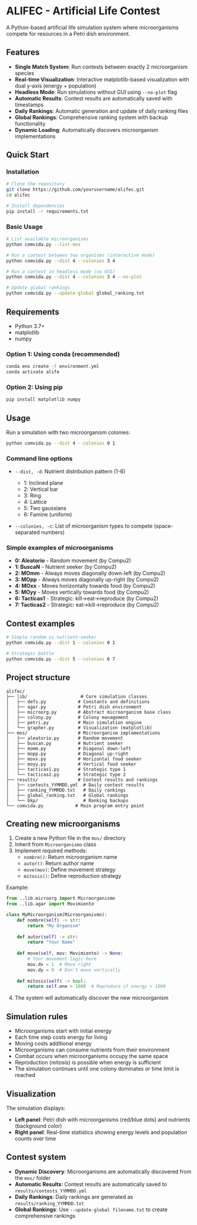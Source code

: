 # ALIFEC - Artificial Life Contest

A Python-based artificial life simulation system where microorganisms compete for resources in a Petri dish environment.

## Features

- **Single Match System**: Run contests between exactly 2 microorganism species
- **Real-time Visualization**: Interactive matplotlib-based visualization with dual y-axis (energy + population)
- **Headless Mode**: Run simulations without GUI using `--no-plot` flag
- **Automatic Results**: Contest results are automatically saved with timestamps
- **Daily Rankings**: Automatic generation and update of daily ranking files
- **Global Rankings**: Comprehensive ranking system with backup functionality
- **Dynamic Loading**: Automatically discovers microorganism implementations


## Quick Start

### Installation

```bash
# Clone the repository
git clone https://github.com/yourusername/alifec.git
cd alifec

# Install dependencies
pip install -r requirements.txt
```

### Basic Usage

```bash
# List available microorganisms
python comvida.py --list-mos

# Run a contest between two organisms (interactive mode)
python comvida.py --dist 4 --colonies 3 4

# Run a contest in headless mode (no GUI)
python comvida.py --dist 4 --colonies 3 4 --no-plot

# Update global rankings
python comvida.py --update-global global_ranking.txt
```

## Requirements

- Python 3.7+
- matplotlib
- numpy

### Option 1: Using conda (recommended)
```bash
conda env create -f environment.yml
conda activate alife
```

### Option 2: Using pip
```bash
pip install matplotlib numpy
```

## Usage

Run a simulation with two microorganism colonies:

```bash
python comvida.py --dist 4 --colonies 0 1
```

### Command line options

- `--dist, -d`: Nutrient distribution pattern (1-6)
  - 1: Inclined plane
  - 2: Vertical bar
  - 3: Ring
  - 4: Lattice
  - 5: Two gaussians
  - 6: Famine (uniform)

- `--colonies, -c`: List of microorganism types to compete (space-separated numbers)

### Simple examples of microorganisms

- **0: Aleatorio** - Random movement (by Compu2)
- **1: BuscaN** - Nutrient seeker (by Compu2)
- **2: MOmm** - Always moves diagonally down-left (by Compu2)
- **3: MOpp** - Always moves diagonally up-right (by Compu2)
- **4: MOxx** - Moves horizontally towards food (by Compu2)
- **5: MOyy** - Moves vertically towards food (by Compu2)
- **6: Tacticas1** - Strategic: kill→eat→reproduce (by Compu2)
- **7: Tacticas2** - Strategic: eat→kill→reproduce (by Compu2)

## Contest examples

```bash
# Simple random vs nutrient-seeker
python comvida.py --dist 1 --colonies 0 1

# Strategic battle
python comvida.py --dist 5 --colonies 6 7

```

## Project structure

```
alifec/
├── lib/                    # Core simulation classes
│   ├── defs.py            # Constants and definitions
│   ├── agar.py            # Petri dish environment
│   ├── microorg.py        # Abstract microorganism base class
│   ├── colony.py          # Colony management
│   ├── petri.py           # Main simulation engine
│   └── grapher.py         # Visualization (matplotlib)
├── mos/                   # Microorganism implementations
│   ├── aleatorio.py       # Random movement
│   ├── buscan.py          # Nutrient seeker
│   ├── momm.py            # Diagonal down-left
│   ├── mopp.py            # Diagonal up-right
│   ├── moxx.py            # Horizontal food seeker
│   ├── moyy.py            # Vertical food seeker
│   ├── tacticas1.py       # Strategic type 1
│   └── tacticas2.py       # Strategic type 2
├── results/               # Contest results and rankings
│   ├── contests_YYMMDD.yml  # Daily contest results
│   ├── ranking_YYMMDD.txt   # Daily rankings  
│   ├── global_ranking.txt   # Global rankings
│   └── bkp/                 # Ranking backups
└── comvida.py            # Main program entry point
```

## Creating new microorganisms

1. Create a new Python file in the `mos/` directory
2. Inherit from `Microorganismo` class
3. Implement required methods:
   - `nombre()`: Return microorganism name
   - `autor()`: Return author name  
   - `move(mov)`: Define movement strategy
   - `mitosis()`: Define reproduction strategy

Example:
```python
from ..lib.microorg import Microorganismo
from ..lib.agar import Movimiento

class MyMicroorganism(Microorganismo):
    def nombre(self) -> str:
        return "My Organism"
        
    def autor(self) -> str:
        return "Your Name"
        
    def move(self, mov: Movimiento) -> None:
        # Your movement logic here
        mov.dx = 1  # Move right
        mov.dy = 0  # Don't move vertically
        
    def mitosis(self) -> bool:
        return self.ene > 1000  # Reproduce if energy > 1000
```

4. The system will automatically discover the new microorganism

## Simulation rules

- Microorganisms start with initial energy
- Each time step costs energy for living
- Moving costs additional energy
- Microorganisms can consume nutrients from their environment
- Combat occurs when microorganisms occupy the same space
- Reproduction (mitosis) is possible when energy is sufficient
- The simulation continues until one colony dominates or time limit is reached

## Visualization

The simulation displays:
- **Left panel**: Petri dish with microorganisms (red/blue dots) and nutrients (background color)
- **Right panel**: Real-time statistics showing energy levels and population counts over time

## Contest system

- **Dynamic Discovery**: Microorganisms are automatically discovered from the `mos/` folder
- **Automatic Results**: Contest results are automatically saved to `results/contests_YYMMDD.yml`
- **Daily Rankings**: Daily rankings are generated as `results/ranking_YYMMDD.txt`
- **Global Rankings**: Use `--update-global filename.txt` to create comprehensive rankings


